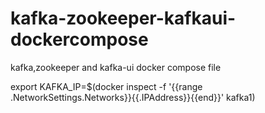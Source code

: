 # kafka-zookeeper-kafkaui-dockercompose
kafka,zookeeper and kafka-ui docker compose file

export KAFKA_IP=$(docker inspect -f '{{range .NetworkSettings.Networks}}{{.IPAddress}}{{end}}' kafka1)
